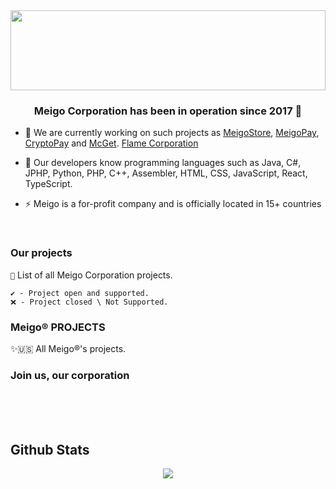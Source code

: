 <div align="center">
<img width="128" height="128" src="http://github.meigo.live/images/meigo.png" align="center" style="width: 100%" />
</div>

### <div align="center">Meigo Corporation has been in operation since 2017 🚀</div>  
  

- 🔭 We are currently working on such projects as [MeigoStore](https://github.com/meigoc/MCget), [MeigoPay](https://meigopay.online), [CryptoPay](https://paycrypto.online) and [McGet](https://github.com/meigoc/MCget). [Flame Corporation](https://discord.gg/MsE6zgc3jd)  
  

- 🌱 Our developers know programming languages such as Java, C#, JPHP, Python, PHP, C++, Assembler, HTML, CSS, JavaScript, React, TypeScript.
  

- ⚡ Meigo is a for-profit company and is officially located in 15+ countries 
  

<br/>  

### Our projects
`🛬` List of all Meigo Corporation projects.

```
✔️ - Project open and supported.
❌ - Project closed \ Not Supported.
```

### Meigo®️ PROJECTS


✨🇺🇸 All Meigo®️'s projects.
<!-- YOUTUBE:END -->

### Join us, our corporation



<br/>  

<br/>  


<div align="center">
</div>  
  

<br/>  


## Github Stats  
<div align="center"><img src="https://github-readme-stats.vercel.app/api?username=meigoc&show_icons=true&count_private=true&hide_border=true" align="center" /></div>  

<br/>  



<br/>   


  

<br/>  


<br />
